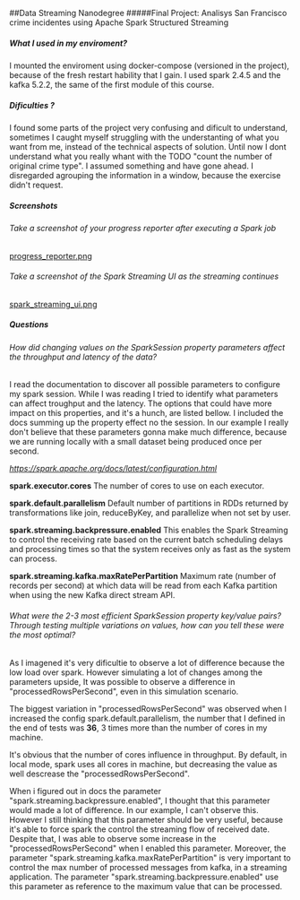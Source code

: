 ##Data Streaming Nanodegree
#####Final Project: Analisys San Francisco crime incidentes using Apache Spark Structured Streaming

##### What I used in my enviroment?

I mounted the enviroment using docker-compose (versioned in the project), because of the fresh restart 
hability that I gain. I used spark 2.4.5 and the kafka 5.2.2, the same of the first module of this course.

##### Dificulties ?

I found some parts of the project very confusing and dificult to understand, sometimes I caught myself struggling
with the understanting of what you want from me, instead of the technical aspects of solution. Until now I dont 
understand what you really whant with the TODO "count the number of original crime type". I assumed something and
have gone ahead. I disregarded agrouping the information in a window, because the exercise didn't request.

##### Screenshots

###### Take a screenshot of your progress reporter after executing a Spark job

[progress_reporter.png](./progress_reporter.png)

###### Take a screenshot of the Spark Streaming UI as the streaming continues

[spark_streaming_ui.png](./spark_streaming_ui.png) 

##### Questions

###### How did changing values on the SparkSession property parameters affect the throughput and latency of the data?

I read the documentation to discover all possible parameters to configure my spark session. While I was reading I tried
to identify what parameters can affect troughput and the latency. The options that could have more impact on this 
properties, and it's a hunch, are listed bellow. I included the docs summing up the property effect no the session. 
In our example I really don't believe that these parameters gonna make much difference, because we are running locally 
with a small dataset being produced once per second.

*https://spark.apache.org/docs/latest/configuration.html*

**spark.executor.cores**
The number of cores to use on each executor.

**spark.default.parallelism**
Default number of partitions in RDDs returned by transformations like join, reduceByKey, and parallelize when not set by user.

**spark.streaming.backpressure.enabled**
This enables the Spark Streaming to control the receiving rate based on the current batch scheduling delays and processing times so that the system receives only as fast as the system can process.

**spark.streaming.kafka.maxRatePerPartition**
Maximum rate (number of records per second) at which data will be read from each Kafka partition when using the new Kafka direct stream API. 

###### What were the 2-3 most efficient SparkSession property key/value pairs? Through testing multiple variations on values, how can you tell these were the most optimal?

As I imagened it's very dificultie to observe a lot of difference because the low load over spark. However simulating a lot of changes 
among the parameters upside, It was possible to observe a difference in "processedRowsPerSecond", even in this simulation scenario.

The biggest variation in "processedRowsPerSecond" was observed when I increased the config spark.default.parallelism, the number
that I defined in the end of tests was **36**, 3 times more than the number of cores in my machine.

It's obvious that the number of cores influence in throughput. By default, in local mode, spark uses all cores in machine, but 
decreasing the value as well descrease the "processedRowsPerSecond".

When i figured out in docs the parameter "spark.streaming.backpressure.enabled", I thought that this parameter would made
a lot of difference. In our example, I can't observe this. However I still thinking that this parameter should be
very useful, because it's able to force spark the control the streaming flow of received date. Despite that, I was able
to observe some increase in the "processedRowsPerSecond" when I enabled this parameter. Moreover, the parameter 
"spark.streaming.kafka.maxRatePerPartition" is very important to control the max number of processed messages
from kafka, in a streaming application. The parameter "spark.streaming.backpressure.enabled" use this parameter
as reference to the maximum value that can be processed.



